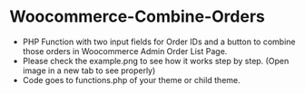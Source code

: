 # Woocommerce-Combine-Orders
 - PHP Function with two input fields for Order IDs and a button to combine those orders in Woocommerce Admin Order List Page.
 - Please check the example.png to see how it works step by step. (Open image in a new tab to see properly)
 - Code goes to functions.php of your theme or child theme.
